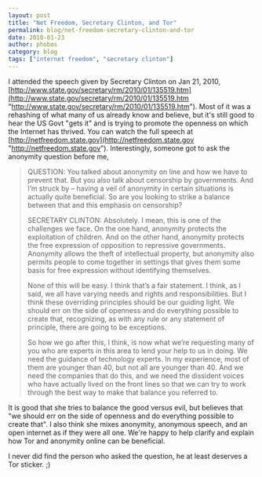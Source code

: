 ```yaml
---
layout: post
title: "Net Freedom, Secretary Clinton, and Tor"
permalink: blog/net-freedom-secretary-clinton-and-tor
date: 2010-01-23
author: phobos
category: blog
tags: ["internet freedom", "secretary clinton"]
---
```


I attended the speech given by Secretary Clinton on Jan 21, 2010, [http://www.state.gov/secretary/rm/2010/01/135519.htm](http://www.state.gov/secretary/rm/2010/01/135519.htm "http://www.state.gov/secretary/rm/2010/01/135519.htm"). Most of it was a rehashing of what many of us already know and believe, but it's still good to hear the US Govt "gets it" and is trying to promote the openness on which the Internet has thrived. You can watch the full speech at [http://netfreedom.state.gov](http://netfreedom.state.gov "http://netfreedom.state.gov"). Interestingly, someone got to ask the anonymity question before me,

> QUESTION: You talked about anonymity on line and how we have to prevent that. But you also talk about censorship by governments. And I’m struck by – having a veil of anonymity in certain situations is actually quite beneficial. So are you looking to strike a balance between that and this emphasis on censorship?
>
> SECRETARY CLINTON: Absolutely. I mean, this is one of the challenges we face. On the one hand, anonymity protects the exploitation of children. And on the other hand, anonymity protects the free expression of opposition to repressive governments. Anonymity allows the theft of intellectual property, but anonymity also permits people to come together in settings that gives them some basis for free expression without identifying themselves.
>
> None of this will be easy. I think that’s a fair statement. I think, as I said, we all have varying needs and rights and responsibilities. But I think these overriding principles should be our guiding light. We should err on the side of openness and do everything possible to create that, recognizing, as with any rule or any statement of principle, there are going to be exceptions.
>
> So how we go after this, I think, is now what we’re requesting many of you who are experts in this area to lend your help to us in doing. We need the guidance of technology experts. In my experience, most of them are younger than 40, but not all are younger than 40. And we need the companies that do this, and we need the dissident voices who have actually lived on the front lines so that we can try to work through the best way to make that balance you referred to.

It is good that she tries to balance the good versus evil, but believes that "we should err on the side of openness and do everything possible to create that". I also think she mixes anonymity, anonymous speech, and an open internet as if they were all one. We're happy to help clarify and explain how Tor and anonymity online can be beneficial.

I never did find the person who asked the question, he at least deserves a Tor sticker. ;)

